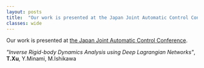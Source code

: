 ```yaml
---
layout: posts
title:  "Our work is presented at the Japan Joint Automatic Control Conference"
classes: wide
---
```


Our work is presented at [the Japan Joint Automatic Control Conference](https://www.sice.jp/rengo63/).

*"Inverse Rigid-body Dynamics Analysis using Deep Lagrangian Networks"*, **T.Xu**, Y.Minami, M.Ishikawa